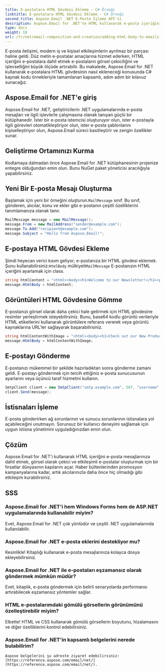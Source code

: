 ```yaml
---
title: E-postalara HTML Gövdesi Ekleme - C# Örneği
linktitle: E-postalara HTML Gövdesi Ekleme - C# Örneği
second_title: Aspose.Email .NET E-Posta İşleme API'si
description: Aspose.Email for .NET'te HTML kullanarak e-posta içeriğini nasıl geliştireceğinizi öğrenin. C# örnekleriyle adım adım kılavuz. E-posta iletişiminizi yükseltin!
type: docs
weight: 18
url: /tr/net/email-composition-and-creation/adding-html-body-to-emails-csharp-example/
---
```


E-posta iletişimi, modern iş ve kişisel etkileşimlerin ayrılmaz bir parçası haline geldi. Düz metin e-postalar amaçlarına hizmet ederken, HTML içeriğini e-postalara dahil etmek e-postaların görsel çekiciliğini ve işlevselliğini büyük ölçüde artırabilir. Bu makalede, Aspose.Email for .NET kullanarak e-postalara HTML gövdesinin nasıl ekleneceği konusunda C# kaynak kodu örnekleriyle tamamlanan kapsamlı, adım adım bir kılavuz sunacağız.

## Aspose.Email for .NET'e giriş

Aspose.Email for .NET, geliştiricilerin .NET uygulamalarında e-posta mesajları ve ilgili işlevlerle çalışmasına olanak tanıyan güçlü bir kütüphanedir. İster bir e-posta istemcisi oluşturuyor olun, ister e-postayla ilgili görevleri otomatikleştiriyor olun, ister e-posta şablonlarını kişiselleştiriyor olun, Aspose.Email süreci basitleştirir ve zengin özellikler sunar.

## Geliştirme Ortamınızı Kurma

Kodlamaya dalmadan önce Aspose.Email for .NET kütüphanesinin projenize entegre olduğundan emin olun. Bunu NuGet paket yöneticisi aracılığıyla yapabilirsiniz.

## Yeni Bir E-posta Mesajı Oluşturma

 Başlamak için yeni bir örneğini oluşturun.`MailMessage` sınıf. Bu sınıf, gönderen, alıcılar, konu ve ekler gibi e-postanın çeşitli özelliklerini tanımlamanıza olanak tanır.

```csharp
MailMessage message = new MailMessage();
message.From = new MailAddress("sender@example.com");
message.To.Add("recipient@example.com");
message.Subject = "Hello from Aspose.Email!";
```

## E-postaya HTML Gövdesi Ekleme

 Şimdi heyecan verici kısım geliyor; e-postanıza bir HTML gövdesi eklemek. Şunu kullanabilirsiniz:`HtmlBody` mülkiyeti`MailMessage` E-postanızın HTML içeriğini ayarlamak için class.

```csharp
string htmlContent = "<html><body><h1>Welcome to our Newsletter!</h1><p>This is a sample HTML email body.</p></body></html>";
message.HtmlBody = htmlContent;
```

## Görüntüleri HTML Gövdesine Gömme

E-postanızı görsel olarak daha çekici hale getirmek için HTML gövdesine resimler yerleştirmek isteyebilirsiniz. Bunu, base64 kodlu görüntü verileriyle HTML etiketlerini kullanarak görüntülere referans vererek veya görüntü kaynaklarına URL'ler sağlayarak başarabilirsiniz.

```csharp
string htmlContentWithImage = "<html><body><h1>Check out our New Product!</h1><img src='data:image/jpeg;base64,/9j...'></body></html>";
message.HtmlBody = htmlContentWithImage;
```

## E-postayı Gönderme

E-postanızı mükemmel bir şekilde hazırladıktan sonra gönderme zamanı geldi. E-postayı göndermek için tercih ettiğiniz e-posta sunucusunun ayarlarını veya üçüncü taraf hizmetini kullanın.

```csharp
SmtpClient client = new SmtpClient("smtp.example.com", 587, "username", "password");
client.Send(message);
```

## İstisnaları İşleme

E-posta gönderirken ağ sorunlarının ve sunucu sorunlarının istisnalara yol açabileceğini unutmayın. Sorunsuz bir kullanıcı deneyimi sağlamak için uygun istisna yönetimini uyguladığınızdan emin olun.

## Çözüm

Aspose.Email for .NET'i kullanarak HTML içeriğini e-posta mesajlarınıza dahil etmek, görsel olarak çekici ve etkileşimli e-postalar oluşturmak için bir fırsatlar dünyasının kapılarını açar. Haber bültenlerinden promosyon kampanyalarına kadar, artık alıcılarınızla daha önce hiç olmadığı gibi etkileşim kurabilirsiniz.

## SSS

### Aspose.Email for .NET'i hem Windows Forms hem de ASP.NET uygulamalarında kullanabilir miyim?
   Evet, Aspose.Email for .NET çok yönlüdür ve çeşitli .NET uygulamalarında kullanılabilir.

### Aspose.Email for .NET e-posta eklerini destekliyor mu?
   Kesinlikle! Kitaplığı kullanarak e-posta mesajlarınıza kolayca dosya ekleyebilirsiniz.

### Aspose.Email for .NET ile e-postaları eşzamansız olarak göndermek mümkün müdür?
   Evet, kitaplık, e-posta göndermek için belirli senaryolarda performansı artırabilecek eşzamansız yöntemler sağlar.

### HTML e-postalarımdaki gömülü görsellerin görünümünü özelleştirebilir miyim?
   Elbette! HTML ve CSS kullanarak gömülü görsellerin boyutunu, hizalamasını ve diğer özelliklerini kontrol edebilirsiniz.

### Aspose.Email for .NET'in kapsamlı belgelerini nerede bulabilirim?
    Aspose belgelerini şu adreste ziyaret edebilirsiniz:[https://reference.aspose.com/email/net/](https://reference.aspose.com/email/net/).
